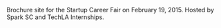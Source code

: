 Brochure site for the Startup Career Fair on February 19, 2015. Hosted by Spark SC and TechLA Internships.
